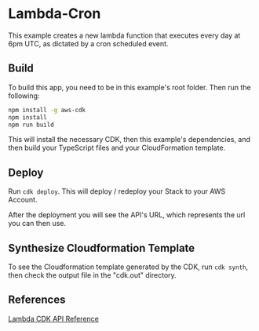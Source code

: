 # Lambda-Cron

This example creates a new lambda function that executes every day at 6pm UTC, as dictated by a cron scheduled event.

## Build

To build this app, you need to be in this example's root folder. Then run the following:

```bash
npm install -g aws-cdk
npm install
npm run build
```

This will install the necessary CDK, then this example's dependencies, and then build your TypeScript files and your CloudFormation template.

## Deploy

Run `cdk deploy`. This will deploy / redeploy your Stack to your AWS Account.

After the deployment you will see the API's URL, which represents the url you can then use.

## Synthesize Cloudformation Template

To see the Cloudformation template generated by the CDK, run `cdk synth`, then check the output file in the "cdk.out" directory.


## References

[Lambda CDK API Reference](https://docs.aws.amazon.com/cdk/api/latest/docs/aws-lambda-readme.html)
